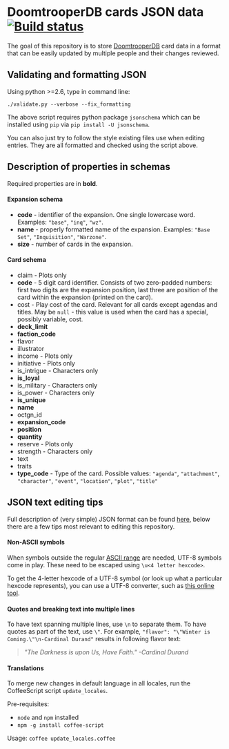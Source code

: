 DoomtrooperDB cards JSON data [![Build status](https://travis-ci.org/Alsciende/thronesdb-json-data.svg?branch=master)](https://travis-ci.org/Alsciende/thronesdb-json-data)
=========

The goal of this repository is to store [DoomtrooperDB](https://doomtrooperdb.org) card data in a format that can be easily updated by multiple people and their changes reviewed.

## Validating and formatting JSON

Using python >=2.6, type in command line:

```
./validate.py --verbose --fix_formatting
```

The above script requires python package `jsonschema` which can be installed using `pip` via `pip install -U jsonschema`.

You can also just try to follow the style existing files use when editing entries. They are all formatted and checked using the script above.

## Description of properties in schemas

Required properties are in **bold**.

#### Expansion schema

* **code** - identifier of the expansion. One single lowercase word. Examples: `"base"`, `"inq"`, `"wz"`.
* **name** - properly formatted name of the expansion. Examples: `"Base Set"`, `"Inquisition"`, `"Warzone"`.
* **size** - number of cards in the expansion.

#### Card schema

* claim - Plots only
* **code** - 5 digit card identifier. Consists of two zero-padded numbers: first two digits are the expansion position, last three are position of the card within the expansion (printed on the card).
* cost - Play cost of the card. Relevant for all cards except agendas and titles. May be `null` - this value is used when the card has a special, possibly variable, cost.
* **deck_limit**
* **faction_code**
* flavor
* illustrator
* income - Plots only
* initiative - Plots only
* is_intrigue - Characters only
* **is_loyal**
* is_military - Characters only
* is_power - Characters only
* **is_unique**
* **name**
* octgn_id
* **expansion_code**
* **position**
* **quantity**
* reserve - Plots only
* strength - Characters only
* text
* traits
* **type_code** - Type of the card. Possible values: `"agenda"`, `"attachment"`, `"character"`, `"event"`, `"location"`, `"plot"`, `"title"`

## JSON text editing tips

Full description of (very simple) JSON format can be found [here](http://www.json.org/), below there are a few tips most relevant to editing this repository.

#### Non-ASCII symbols

When symbols outside the regular [ASCII range](https://en.wikipedia.org/wiki/ASCII#ASCII_printable_code_chart) are needed, UTF-8 symbols come in play. These need to be escaped using `\u<4 letter hexcode>`.

To get the 4-letter hexcode of a UTF-8 symbol (or look up what a particular hexcode represents), you can use a UTF-8 converter, such as [this online tool](http://www.ltg.ed.ac.uk/~richard/utf-8.cgi).

#### Quotes and breaking text into multiple lines

To have text spanning multiple lines, use `\n` to separate them. To have quotes as part of the text, use `\"`.  For example, `"flavor": "\"Winter is Coming.\"\n-Cardinal Durand"` results in following flavor text:

> *"The Darkness is upon Us, Have Faith."*
> *-Cardinal Durand*

#### Translations

To merge new changes in default language in all locales, run the CoffeeScript script `update_locales`.

Pre-requisites:
 * `node` and `npm` installed
 * `npm -g install coffee-script`

Usage: `coffee update_locales.coffee`
